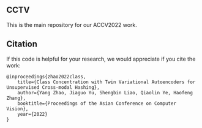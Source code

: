 ## CCTV
This is the main repository for our ACCV2022 work.


## Citation
If this code is helpful for your research, we would appreciate if you cite the work:
```
@inproceedings{zhao2022class,
	title={Class Concentration with Twin Variational Autoencoders for Unsupervised Cross-modal Hashing},
	author={Yang Zhao, Jiaguo Yu, Shengbin Liao, Qiaolin Ye, Haofeng Zhang},
	booktitle={Proceedings of the Asian Conference on Computer Vision},
	year={2022}
}
```
